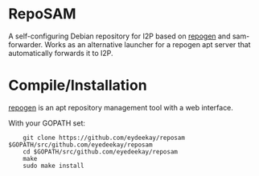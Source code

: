RepoSAM
=======

A self-configuring Debian repository for I2P based on
[repogen](https://github.com/geek1011/repogen) and sam-forwarder. Works as an
alternative launcher for a repogen apt server that automatically forwards it to
I2P.

Compile/Installation
====================

[repogen](https://github.com/geek1011/repogen) is an apt repository management
tool with a web interface.

With your GOPATH set:

        git clone https://github.com/eydeekay/reposam $GOPATH/src/github.com/eyedeekay/reposam
        cd $GOPATH/src/github.com/eyedeekay/reposam
        make
        sudo make install